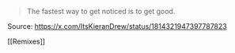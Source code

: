 > The fastest way to get noticed is to get good.

Source: https://x.com/ItsKieranDrew/status/1814321947397787823

[[Remixes]]
